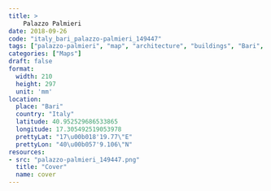 ```yaml
---
title: > 
    Palazzo Palmieri
date: 2018-09-26
code: "italy_bari_palazzo-palmieri_149447"
tags: ["palazzo-palmieri", "map", "architecture", "buildings", "Bari", "Italy"]
categories: ["Maps"]
draft: false
format:
  width: 210
  height: 297
  unit: 'mm'
location:
  place: "Bari"
  country: "Italy"
  latitude: 40.952529686533865
  longitude: 17.305492519053978
  prettyLat: "17\u00b018'19.77\"E"
  prettyLon: "40\u00b057'9.106\"N"
resources:
- src: "palazzo-palmieri_149447.png"
  title: "Cover"
  name: cover
---
```

